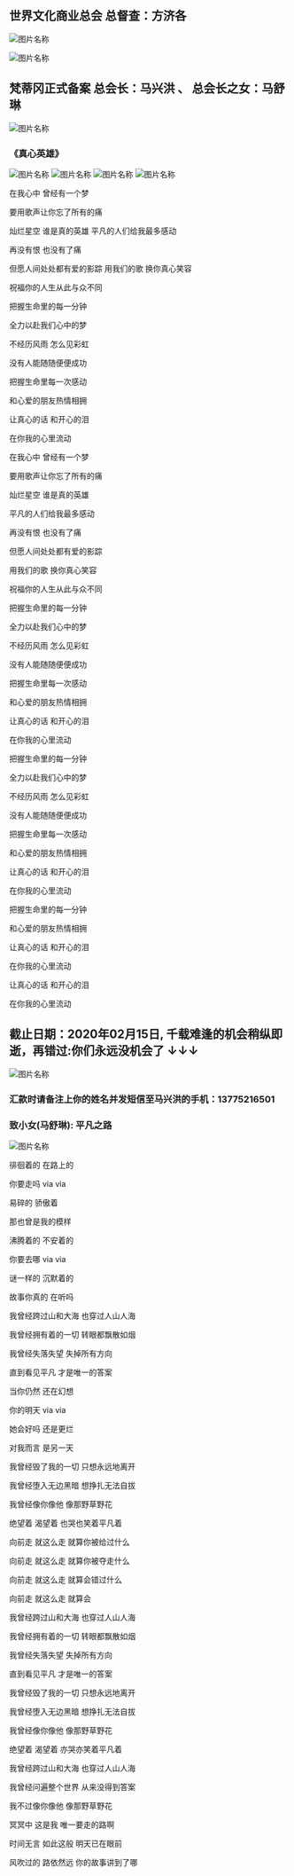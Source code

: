## 世界文化商业总会 总督查：方济各

![图片名称](https://raw.githubusercontent.com/maxinghong/maxinghong.github.io/master/BMWX7x.jp)

![图片名称](https://raw.githubusercontent.com/maxinghong/maxinghong.github.io/master/FMM.jpg)

##  梵蒂冈正式备案 总会长：马兴洪 、 总会长之女：马舒琳 

![图片名称](https://raw.githubusercontent.com/maxinghong/maxinghong.github.io/master/BMWX_Me.jpg)

### 《真心英雄》

![图片名称](https://raw.githubusercontent.com/maxinghong/maxinghong.github.io/master/MSL0.jpg)
![图片名称](https://raw.githubusercontent.com/maxinghong/maxinghong.github.io/master/MSL1.jpg)
![图片名称](https://raw.githubusercontent.com/maxinghong/maxinghong.github.io/master/MSL2.jpg)
![图片名称](https://raw.githubusercontent.com/maxinghong/maxinghong.github.io/master/MSL3.jpg)

在我心中 曾经有一个梦

要用歌声让你忘了所有的痛

灿烂星空 谁是真的英雄
平凡的人们给我最多感动

再没有恨 也没有了痛

但愿人间处处都有爱的影踪
用我们的歌 换你真心笑容

祝福你的人生从此与众不同

把握生命里的每一分钟

全力以赴我们心中的梦

不经历风雨 怎么见彩虹

没有人能随随便便成功

把握生命里每一次感动

和心爱的朋友热情相拥

让真心的话 和开心的泪

在你我的心里流动

在我心中 曾经有一个梦

要用歌声让你忘了所有的痛

灿烂星空 谁是真的英雄

平凡的人们给我最多感动

再没有恨 也没有了痛

但愿人间处处都有爱的影踪

用我们的歌 换你真心笑容

祝福你的人生从此与众不同

把握生命里的每一分钟

全力以赴我们心中的梦

不经历风雨 怎么见彩虹

没有人能随随便便成功

把握生命里每一次感动

和心爱的朋友热情相拥

让真心的话 和开心的泪

在你我的心里流动

把握生命里的每一分钟

全力以赴我们心中的梦

不经历风雨 怎么见彩虹

没有人能随随便便成功

把握生命里每一次感动

和心爱的朋友热情相拥

让真心的话 和开心的泪

在你我的心里流动

把握生命里的每一分钟

和心爱的朋友热情相拥

让真心的话 和开心的泪

在你我的心里流动

让真心的话 和开心的泪

在你我的心里流动

## 截止日期：2020年02月15日, 千载难逢的机会稍纵即逝，再错过:你们永远没机会了 ↓↓↓
![图片名称](https://raw.githubusercontent.com/maxinghong/maxinghong.github.io/master/bankcard.jpg)
### 汇款时请备注上你的姓名并发短信至马兴洪的手机：13775216501 

###  致小女(马舒琳): 平凡之路 

![图片名称](https://raw.githubusercontent.com/maxinghong/maxinghong.github.io/master/pfzl.jpg)

徘徊着的 在路上的

你要走吗 via via

易碎的 骄傲着

那也曾是我的模样

沸腾着的 不安着的

你要去哪 via via

谜一样的 沉默着的

故事你真的 在听吗

我曾经跨过山和大海 也穿过人山人海

我曾经拥有着的一切 转眼都飘散如烟

我曾经失落失望 失掉所有方向

直到看见平凡 才是唯一的答案

当你仍然 还在幻想

你的明天 via via

她会好吗 还是更烂

对我而言 是另一天

我曾经毁了我的一切 只想永远地离开

我曾经堕入无边黑暗 想挣扎无法自拔

我曾经像你像他 像那野草野花

绝望着 渴望着 也哭也笑着平凡着

向前走 就这么走 就算你被给过什么

向前走 就这么走 就算你被夺走什么

向前走 就这么走 就算会错过什么

向前走 就这么走 就算会

我曾经跨过山和大海 也穿过人山人海

我曾经拥有着的一切 转眼都飘散如烟

我曾经失落失望 失掉所有方向

直到看见平凡 才是唯一的答案

我曾经毁了我的一切 只想永远地离开

我曾经堕入无边黑暗 想挣扎无法自拔

我曾经像你像他 像那野草野花

绝望着 渴望着 亦哭亦笑着平凡着

我曾经跨过山和大海 也穿过人山人海

我曾经问遍整个世界 从来没得到答案

我不过像你像他 像那野草野花

冥冥中 这是我 唯一要走的路啊

时间无言 如此这般 明天已在眼前

风吹过的 路依然远 你的故事讲到了哪
